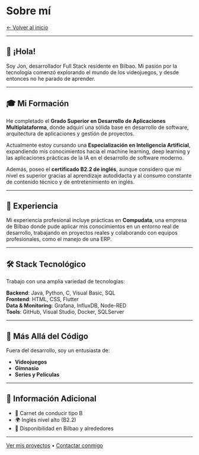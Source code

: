 # Sobre mí

[← Volver al inicio](index.md)

---

## 👋 ¡Hola!

Soy Jon, desarrollador Full Stack residente en Bilbao. Mi pasión por la tecnología comenzó explorando el mundo de los videojuegos, y desde entonces no he parado de aprender.

---

## 🎓 Mi Formación

He completado el **Grado Superior en Desarrollo de Aplicaciones Multiplataforma**, donde adquirí una sólida base en desarrollo de software, arquitectura de aplicaciones y gestión de proyectos.

Actualmente estoy cursando una **Especialización en Inteligencia Artificial**, expandiendo mis conocimientos hacia el machine learning, deep learning y las aplicaciones prácticas de la IA en el desarrollo de software moderno.

Además, poseo el **certificado B2.2 de inglés**, aunque considero que mi nivel es superior gracias al aprendizaje autodidacta y al consumo constante de contenido técnico y de entretenimiento en inglés.

---

## 💼 Experiencia

Mi experiencia profesional incluye prácticas en **Compudata**, una empresa de Bilbao donde pude aplicar mis conocimientos en un entorno real de desarrollo, trabajando en proyectos reales y colaborando con equipos profesionales, como el manejo de una ERP.

---

## 🛠️ Stack Tecnológico

Trabajo con una amplia variedad de tecnologías:

**Backend**: Java, Python, C, Visual Basic, SQL  
**Frontend**: HTML, CSS, Flutter  
**Data & Monitoring**: Grafana, InfluxDB, Node-RED  
**Tools**: GitHub, Visual Studio, Docker, SQLServer

---

## 🌟 Más Allá del Código

Fuera del desarrollo, soy un entusiasta de:

- **Videojuegos**
- **Gimnasio**
- **Series y Películas**

---

## 📄 Información Adicional

- 🚗 Carnet de conducir tipo B
- 🌍 Inglés nivel alto (B2.2)
- 📍 Disponibilidad en Bilbao y alrededores

---

[Ver mis proyectos](proyectos.md) • [Contactar conmigo](contacto.md)
